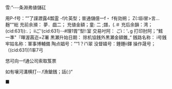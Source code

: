 雪:”---条淵弗値儲矼

用P-f号：””了謹瀝露4瓢霊
-f片英型；普通儲億一f・
f有効朔； Z(:垣i冒>言…麹""総
充前余瀕： 夢．戯二；
充値金額；童: 二
;譜，(.＃
充后余韻：湾；(cid:631)):.；
iiご'(cid:631)･-#理1胃”型!:室
交易吋阿： ごi：'､g
打印肘阿；”鱈一準"『暉渥菖迩=Z署
黒瀬升始日期：
除机協銭外黒瀬金額錐_“
銭路名称： i号銭
牢姑名称：軍事博輔備
陶点娼号：”“1？i“i翠
没督嬉号：錘錘ii鐸
操作晟号； （(cid:631))1率7弓

悠可向一f通公司索取笈票

如有壌河溝横打--.f漁鎗銭；話(:)“

■

